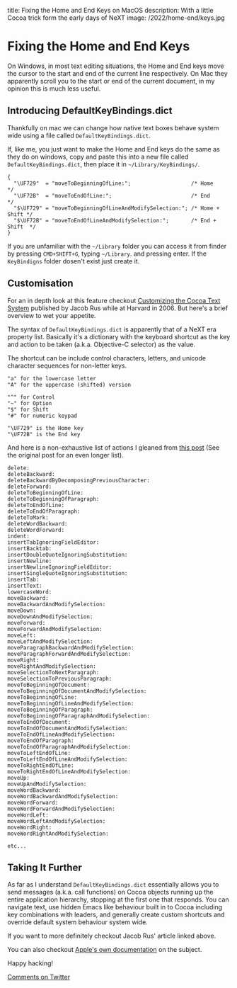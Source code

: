 title: Fixing the Home and End Keys on MacOS
description: With a little Cocoa trick form the early days of NeXT
image: /2022/home-end/keys.jpg

# Fixing the Home and End Keys

On Windows, in most text editing situations, the Home and End keys move the cursor to the start and end of the current line respectively. On Mac they apparently scroll you to the start or end of the current document, in my opinion this is much less useful.

## Introducing DefaultKeyBindings.dict

Thankfully on mac we can change how native text boxes behave system wide using a file called `DefaultKeyBindings.dict`.

If, like me, you just want to make the Home and End keys do the same as they do on windows, copy and paste this into a new file called `DefaultKeyBindings.dict`, then place it in `~/Library/KeyBindings/`.

```
{
  "\UF729"  = "moveToBeginningOfLine:";                   /* Home         */
  "\UF72B"  = "moveToEndOfLine:";                         /* End          */
  "$\UF729" = "moveToBeginningOfLineAndModifySelection:"; /* Home + Shift */
  "$\UF72B" = "moveToEndOfLineAndModifySelection:";       /* End + Shift  */
}
```

If you are unfamiliar with the `~/Library` folder you can access it from finder by pressing `CMD+SHIFT+G`, typing `~/Library`. and pressing enter. If the `KeyBindigns` folder dosen't exist just create it.

## Customisation

For an in depth look at this feature checkout [Customizing the Cocoa Text System](https://web.archive.org/web/20191223051449/http://www.hcs.harvard.edu/~jrus/site/cocoa-text.html) published by Jacob Rus while at Harvard in 2006. But here's a brief overview to wet your appetite.

The syntax of `DefaultKeyBindings.dict` is apparently that of a NeXT era property list. Basically it's a dictionary with the keyboard shortcut as the key and action to be taken (a.k.a. Objective-C selector) as the value.

The shortcut can be include control characters, letters, and unicode character sequences for non-letter keys.

```
"a" for the lowercase letter
"A" for the uppercase (shifted) version

"^" for Control
"~" for Option
"$" for Shift
"#" for numeric keypad

"\UF729" is the Home key
"\UF72B" is the End key
```

And here is a non-exhaustive list of actions I gleaned from [this post](http://support.multimarkdown.com/kb/composer-v4/custom-key-bindings-and-macros) (See the original post for an even longer list).

```
delete:
deleteBackward:
deleteBackwardByDecomposingPreviousCharacter:
deleteForward:
deleteToBeginningOfLine:
deleteToBeginningOfParagraph:
deleteToEndOfLine:
deleteToEndOfParagraph:
deleteToMark:
deleteWordBackward:
deleteWordForward:
indent:
insertTabIgnoringFieldEditor:
insertBacktab:
insertDoubleQuoteIgnoringSubstitution:
insertNewline:
insertNewlineIgnoringFieldEditor:
insertSingleQuoteIgnoringSubstitution:
insertTab:
insertText:
lowercaseWord:
moveBackward:
moveBackwardAndModifySelection:
moveDown:
moveDownAndModifySelection:
moveForward:
moveForwardAndModifySelection:
moveLeft:
moveLeftAndModifySelection:
moveParagraphBackwardAndModifySelection:
moveParagraphForwardAndModifySelection:
moveRight:
moveRightAndModifySelection:
moveSelectionToNextParagraph:
moveSelectionToPreviousParagraph:
moveToBeginningOfDocument:
moveToBeginningOfDocumentAndModifySelection:
moveToBeginningOfLine:
moveToBeginningOfLineAndModifySelection:
moveToBeginningOfParagraph:
moveToBeginningOfParagraphAndModifySelection:
moveToEndOfDocument:
moveToEndOfDocumentAndModifySelection:
moveToEndOfLineAndModifySelection:
moveToEndOfParagraph:
moveToEndOfParagraphAndModifySelection:
moveToLeftEndOfLine:
moveToLeftEndOfLineAndModifySelection:
moveToRightEndOfLine:
moveToRightEndOfLineAndModifySelection:
moveUp:
moveUpAndModifySelection:
moveWordBackward:
moveWordBackwardAndModifySelection:
moveWordForward:
moveWordForwardAndModifySelection:
moveWordLeft:
moveWordLeftAndModifySelection:
moveWordRight:
moveWordRightAndModifySelection:

etc...
```

## Taking It Further

As far as I understand `DefaultKeyBindings.dict` essentially allows you to send messages (a.k.a. call functions) on Cocoa objects running up the entire application hierarchy, stopping at the first one that responds. You can navigate text, use hidden Emacs like behaviour built in to Cocoa including key combinations with leaders, and generally create custom shortcuts and override default system behaviour system wide.

If you want to more definitely checkout Jacob Rus' article linked above.

You can also checkout [Apple's own documentation](https://developer.apple.com/library/archive/documentation/Cocoa/Conceptual/EventOverview/TextDefaultsBindings/TextDefaultsBindings.html) on the subject.

Happy hacking!

[Comments on Twitter](https://twitter.com/thope_xyz/status/1580237481353838592?s=20&t=CVkQUF1rbAhUerebNN0TEw)